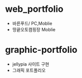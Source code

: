 # web_portfolio
- 바른푸드/ PC,Moblie
- 땅끝오토캠핑장 Moblie

# graphic-portfolio
- jellypia 사이트 구현
- 그래픽 포트폴리오
